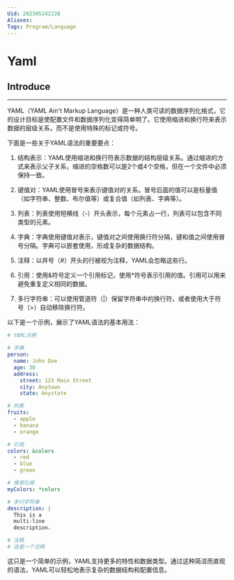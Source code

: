 ```yaml
---
Uid: 202305242228
Aliases: 
Tags: Program/Language
---
```

# Yaml

## Introduce 
---
YAML（YAML Ain't Markup Language）是一种人类可读的数据序列化格式，它的设计目标是使配置文件和数据序列化变得简单明了。它使用缩进和换行符来表示数据的层级关系，而不是使用特殊的标记或符号。

下面是一些关于YAML语法的重要要点：

1. 结构表示：YAML使用缩进和换行符表示数据的结构层级关系。通过缩进的方式来表示父子关系，缩进的空格数可以是2个或4个空格，但在一个文件中必须保持一致。

2. 键值对：YAML使用冒号来表示键值对的关系。冒号后面的值可以是标量值（如字符串、整数、布尔值等）或复合值（如列表、字典等）。

3. 列表：列表使用短横线（-）开头表示，每个元素占一行，列表可以包含不同类型的元素。

4. 字典：字典使用键值对表示，键值对之间使用换行符分隔，键和值之间使用冒号分隔。字典可以嵌套使用，形成复杂的数据结构。

5. 注释：以井号（#）开头的行被视为注释，YAML会忽略这些行。

6. 引用：使用&符号定义一个引用标记，使用*符号表示引用的值。引用可以用来避免重复定义相同的数据。

7. 多行字符串：可以使用管道符（|）保留字符串中的换行符，或者使用大于符号（>）自动移除换行符。

以下是一个示例，展示了YAML语法的基本用法：

```yaml
# YAML示例

# 字典
person:
  name: John Doe
  age: 30
  address:
    street: 123 Main Street
    city: Anytown
    state: Anystate

# 列表
fruits:
  - apple
  - banana
  - orange

# 引用
colors: &colors
  - red
  - blue
  - green

# 使用引用
myColors: *colors

# 多行字符串
description: |
  This is a
  multi-line
  description.

# 注释
# 这是一个注释
```

这只是一个简单的示例，YAML支持更多的特性和数据类型。通过这种简洁而直观的语法，YAML可以轻松地表示复杂的数据结构和配置信息。